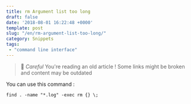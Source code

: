 ```yaml
---
title: rm Argument list too long
draft: false
date: '2018-08-01 16:22:48 +0000'
template: post 
slug: "/en/rm-argument-list-too-long/"
category: Snippets
tags: 
 - "command line interface"
---
```



> 👴 _Careful_ You're reading an old article ! Some links might be broken and content may be outdated


You can use this command :

```find . -name "*.log" -exec rm {} \;```
